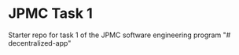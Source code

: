 # JPMC Task 1
Starter repo for task 1 of the JPMC software engineering program
"# decentralized-app" 
